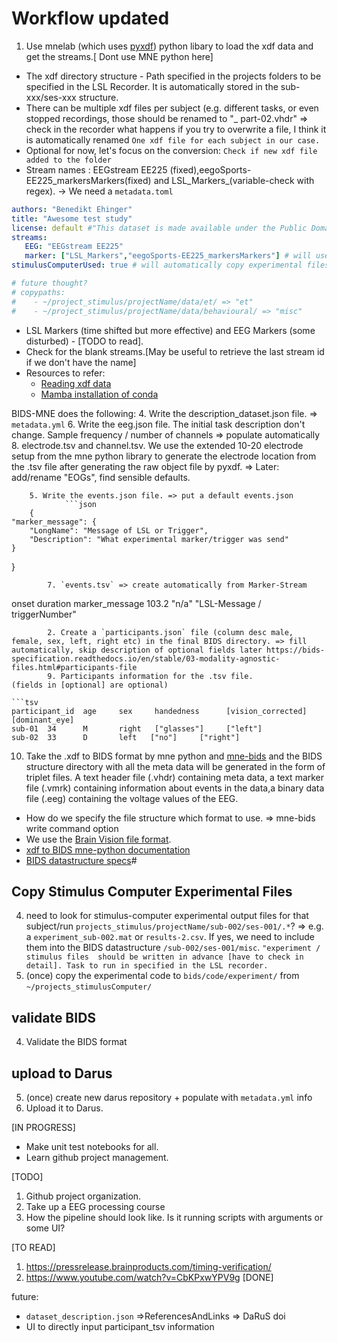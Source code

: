 # Workflow updated
1. Use mnelab (which uses [pyxdf](https://github.com/xdf-modules/pyxdf)) python libary to load the xdf data and get the streams.[ Dont use MNE python here]
- The  xdf directory structure - Path specified in the projects folders to be specified in the LSL Recorder. It is automatically stored in the sub-xxx/ses-xxx structure.
- There can be multiple xdf files per subject (e.g. different tasks, or even stopped recordings, those should be renamed to "_ part-02.vhdr" => check in the recorder what happens if you try to overwrite a file, I think it is automatically renamed `One xdf file for each subject in our case.`
- Optional for now, let's focus on the conversion: `Check if new xdf file added to the folder`
- Stream names : EEGstream EE225 (fixed),eegoSports-EE225_markersMarkers(fixed) and LSL_Markers_<xxx>(variable-check with regex).
        -> We need a `metadata.toml`
```yml
authors: "Benedikt Ehinger"
title: "Awesome test study"
license: default #"This dataset is made available under the Public Domain Dedication and License \nv1.0, whose full text can be found at \nhttp://www.opendatacommons.org/licenses/pddl/1.0/. \nWe hope that all users will follow the ODC Attribution/Share-Alike \nCommunity Norms (http://www.opendatacommons.org/norms/odc-by-sa/); \nin particular, while not legally required, we hope that all users \nof the data will acknowledge the OpenfMRI project and NSF Grant \nOCI-1131441 (R. Poldrack, PI) in any publications.",
streams:
   EEG: "EEGstream EE225"
   marker: ["LSL_Markers","eegoSports-EE225_markersMarkers"] # will use the first if available, next one(s) as alternative
stimulusComputerUsed: true # will automatically copy experimental files & code from the mount point ~/project/stimulusComputer

# future thought?
# copypaths: 
#    - ~/project_stimulus/projectName/data/et/ => "et"
#    - ~/project_stimulus/projectName/data/behavioural/ => "misc"
```
        
- LSL Markers (time shifted but more effective) and EEG Markers (some disturbed) - [TODO to read].
- Check for the blank streams.[May be useful to retrieve the last stream id if we don't have the name]
- Resources to refer: 
    - [Reading xdf data](https://mne.tools/dev/auto_examples/io/read_xdf.html)
    - [Mamba installation of conda](https://mne.tools/stable/install/manual_install.html)


BIDS-MNE does the following:
        4. Write the description_dataset.json file. => `metadata.yml`
        6. Write the eeg.json file. The initial task description don't change. Sample frequency / number of channels => populate automatically
        8. electrode.tsv and channel.tsv. We use the extended 10-20 electrode setup from the mne python library to generate the electrode location from the .tsv file after generating the raw object file by pyxdf. => Later: add/rename "EOGs", find sensible defaults.

        5. Write the events.json file. => put a default events.json
                ```json
        {
    "marker_message": {
        "LongName": "Message of LSL or Trigger",
        "Description": "What experimental marker/trigger was send"
    }
}
```
        7. `events.tsv` => create automatically from Marker-Stream
```
onset   duration        marker_message
103.2   "n/a"   "LSL-Message / triggerNumber"
``` 
        2. Create a `participants.json` file (column desc male, female, sex, left, right etc) in the final BIDS directory. => fill automatically, skip description of optional fields later https://bids-specification.readthedocs.io/en/stable/03-modality-agnostic-files.html#participants-file
        9. Participants information for the .tsv file.
(fields in [optional] are optional)
        
```tsv 
participant_id  age     sex     handedness      [vision_corrected]      [dominant_eye]
sub-01  34      M       right   ["glasses"]     ["left"]
sub-02  33      D       left   ["no"]     ["right"]
```
        

10. Take the .xdf to BIDS format by mne python and [mne-bids](https://mne.tools/mne-bids/stable/use.html) and the BIDS structure directory with all the meta data will be generated in the form of triplet files. A text header file (.vhdr) containing meta data, a text marker file (.vmrk) containing information about events in the data,a binary data file (.eeg) containing the voltage values of the EEG.

- How do we specify the file structure which format to use. => mne-bids write command option
 - We use the [Brain Vision file format](https://mne.tools/dev/auto_tutorials/io/20_reading_eeg_data.html#brainvision-vhdr-vmrk-eeg).
 - [xdf to BIDS mne-python documentation](https://mne.tools/mne-bids/dev/auto_examples/convert_eeg_to_bids.html)
 - [BIDS datastructure specs](https://bids-standard.github.io/bids-starter-kit/index.html)#

## Copy Stimulus Computer Experimental Files
4. need to look for stimulus-computer experimental output files for that subject/run `projects_stimulus/projectName/sub-002/ses-001/.*`? => e.g. a `experiment_sub-002.mat` or `results-2.csv`. If yes, we need to include them into the BIDS datastructure `/sub-002/ses-001/misc`. `"experiment / stimulus files  should be written in advance [have to check in detail]. Task to run in specified in the LSL recorder.`    
4. (once) copy the experimental code to `bids/code/experiment/` from `~/projects_stimulusComputer/`

## validate BIDS
4. Validate the BIDS format
    
## upload to Darus
5. (once) create new darus repository + populate with `metadata.yml` info
5. Upload it to Darus. 

[IN PROGRESS]
- Make unit test notebooks for all.
- Learn github project management.


[TODO]
1. Github project organization.
2. Take up a EEG processing course 
3. How the pipeline should look like. Is it running scripts with arguments or some UI?

[TO READ]
1. https://pressrelease.brainproducts.com/timing-verification/
2. https://www.youtube.com/watch?v=CbKPxwYPV9g [DONE]
    
    
future:
 -  `dataset_description.json` =>ReferencesAndLinks => DaRuS doi
 - UI to directly input participant_tsv information
